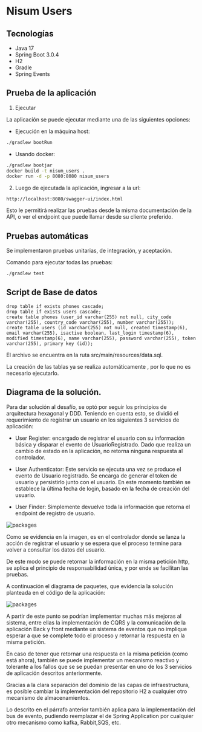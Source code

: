 # Nisum Users


## Tecnologías


- Java 17
- Spring Boot 3.0.4
- H2
- Gradle
- Spring Events


## Prueba de la aplicación


1. Ejecutar


La aplicación se puede ejecutar mediante una de las siguientes opciones:


- Ejecución en la máquina host:


```sh
./gradlew bootRun
```


- Usando docker:


```sh
./gradlew bootjar
docker build -t nisum_users .
docker run -d -p 8080:8080 nisum_users
```


2. Luego de ejecutada la aplicación, ingresar a la url:


`http://localhost:8080/swagger-ui/index.html`


Esto le permitirá realizar las pruebas desde la misma documentación de la API, o ver el endpoint que puede llamar
desde su cliente preferido.


## Pruebas automáticas


Se implementaron pruebas unitarias, de integración, y aceptación.


Comando para ejecutar todas las pruebas:


```sh
./gradlew test
```


## Script de Base de datos


```roomsql
drop table if exists phones cascade;
drop table if exists users cascade;
create table phones (user_id varchar(255) not null, city_code varchar(255), country_code varchar(255), number varchar(255));
create table users (id varchar(255) not null, created timestamp(6), email varchar(255), isactive boolean, last_login timestamp(6), modified timestamp(6), name varchar(255), password varchar(255), token varchar(255), primary key (id));
````


El archivo se encuentra en la ruta src/main/resources/data.sql.


La creación de las tablas ya se realiza automáticamente , por lo que no es necesario ejecutarlo.


## Diagrama de la solución.


Para dar solución al desafío, se optó por seguir los principios de arquitectura hexagonal y DDD. Teniendo en cuenta esto, se dividió el requerimiento de registrar un usuario en los siguientes 3 servicios de aplicación:


- User Register: encargado de registrar el usuario con su información básica y disparar el evento de UsuarioRegistrado.
  Dado que realiza un cambio de estado en la aplicación, no retorna ninguna respuesta al controlador.


- User Authenticator: Este servicio se ejecuta una vez se produce el evento de Usuario registrado. Se encarga de generar
  el token de usuario y persistirlo junto con el usuario. En este momento también se establece la última fecha de login,
  basado en la fecha de creación del usuario.


- User Finder: Simplemente devuelve toda la información que retorna el endpoint de registro de usuario.


![packages](https://drive.google.com/uc?export=view&id=1E20AEB1PWja7_Pg409lIp6gWYTHF1fL6)


Como se evidencia en la imagen, es en el controlador donde se lanza la acción de registrar el usuario y se espera que el proceso termine para volver a consultar los datos del usuario.


De este modo se puede retornar la información en la misma petición http, se aplica el principio de responsabilidad
única, y por ende se facilitan las pruebas.


A continuación el diagrama de paquetes, que evidencia la solución planteada en el código de la aplicación:


![packages](https://drive.google.com/uc?export=view&id=1q0zQPH4wMPeobnwJoO57x7M79wyHrL3Q)


A partir de este punto se podrían implementar muchas más mejoras al sistema, entre ellas la implementación de CQRS y
la comunicación de la aplicación Back y front mediante un sistema de eventos que no implique esperar a que se complete
todo el proceso y retornar la respuesta en la misma petición.


En caso de tener que retornar una respuesta en la misma petición (como está ahora), también se puede implementar un
mecanismo reactivo y tolerante a los fallos que se se puedan presentar en uno de los 3 servicios de aplicación
descritos anteriormente.


Gracias a la clara separación del dominio de las capas de infraestructura, es posible cambiar la implementación del repositorio H2 a cualquier otro mecanismo de almacenamientos.


Lo descrito en el párrafo anterior también aplica para la implementación del bus de evento, pudiendo reemplazar el de Spring Application por cualquier otro mecanismo como kafka, Rabbit,SQS, etc.
